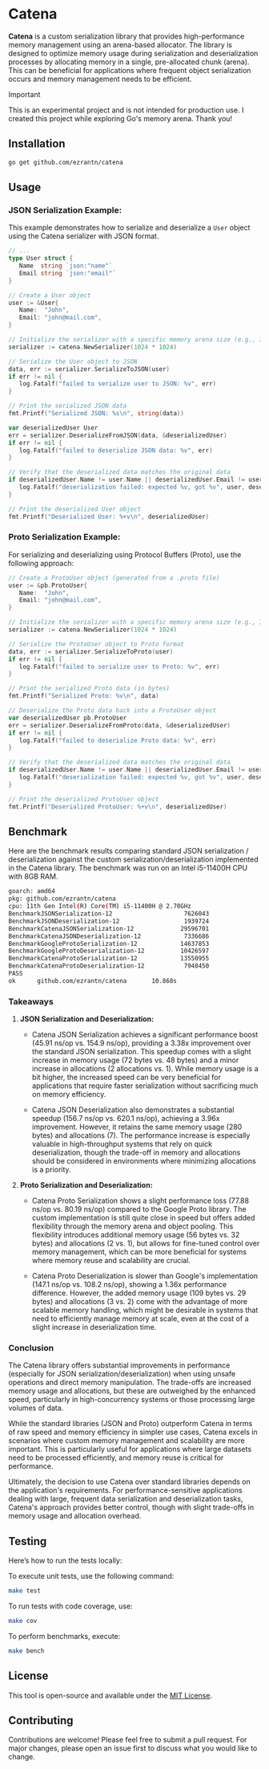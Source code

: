 # Catena

**Catena** is a custom serialization library that provides high-performance memory management using an arena-based allocator. The library is designed to optimize memory usage during serialization and deserialization processes by allocating memory in a single, pre-allocated chunk (arena). This can be beneficial for applications where frequent object serialization occurs and memory management needs to be efficient.

> [!IMPORTANT]
> This is an experimental project and is not intended for production use. I created this project while exploring Go's memory arena. Thank you!

## Installation

```bash
go get github.com/ezrantn/catena
```

## Usage

### JSON Serialization Example:

This example demonstrates how to serialize and deserialize a `User` object using the Catena serializer with JSON format.

```go
// ...
type User struct {
   Name  string `json:"name"`
   Email string `json:"email"`
}

// Create a User object
user := &User{
   Name:  "John",
   Email: "john@mail.com",
}

// Initialize the serializer with a specific memory arena size (e.g., 1 MB)
serializer := catena.NewSerializer(1024 * 1024)

// Serialize the User object to JSON
data, err := serializer.SerializeToJSON(user)
if err != nil {
   log.Fatalf("failed to serialize user to JSON: %v", err)
}

// Print the serialized JSON data
fmt.Printf("Serialized JSON: %s\n", string(data))
```

```go
var deserializedUser User
err = serializer.DeserializeFromJSON(data, &deserializedUser)
if err != nil {
   log.Fatalf("failed to deserialize JSON data: %v", err)
}

// Verify that the deserialized data matches the original data
if deserializedUser.Name != user.Name || deserializedUser.Email != user.Email {
   log.Fatalf("deserialization failed: expected %v, got %v", user, deserializedUser)
}

// Print the deserialized User object
fmt.Printf("Deserialized User: %+v\n", deserializedUser)
```

### Proto Serialization Example:

For serializing and deserializing using Protocol Buffers (Proto), use the following approach:

```go
// Create a ProtoUser object (generated from a .proto file)
user := &pb.ProtoUser{
   Name:  "John",
   Email: "john@mail.com",
}

// Initialize the serializer with a specific memory arena size (e.g., 1 MB)
serializer := catena.NewSerializer(1024 * 1024)

// Serialize the ProtoUser object to Proto format
data, err := serializer.SerializeToProto(user)
if err != nil {
   log.Fatalf("failed to serialize user to Proto: %v", err)
}

// Print the serialized Proto data (in bytes)
fmt.Printf("Serialized Proto: %v\n", data)
```

```go
// Deserialize the Proto data back into a ProtoUser object
var deserializedUser pb.ProtoUser
err = serializer.DeserializeFromProto(data, &deserializedUser)
if err != nil {
   log.Fatalf("failed to deserialize Proto data: %v", err)
}

// Verify that the deserialized data matches the original data
if deserializedUser.Name != user.Name || deserializedUser.Email != user.Email {
   log.Fatalf("deserialization failed: expected %v, got %v", user, deserializedUser)
}

// Print the deserialized ProtoUser object
fmt.Printf("Deserialized ProtoUser: %+v\n", deserializedUser)
```

## Benchmark

Here are the benchmark results comparing standard JSON serialization / deserialization against the custom serialization/deserialization implemented in the Catena library. The benchmark was run on an Intel i5-11400H CPU with 8GB RAM.

```bash
goarch: amd64
pkg: github.com/ezrantn/catena
cpu: 11th Gen Intel(R) Core(TM) i5-11400H @ 2.70GHz
BenchmarkJSONSerialization-12                    7626043               154.9 ns/op            48 B/op          1 allocs/op
BenchmarkJSONDeserialization-12                  1939724               620.1 ns/op           280 B/op          7 allocs/op
BenchmarkCatenaJSONSerialization-12             29596701                45.91 ns/op           48 B/op          1 allocs/op
BenchmarkCatenaJSONDeserialization-12            7336686               156.7 ns/op           280 B/op          7 allocs/op
BenchmarkGoogleProtoSerialization-12            14637853                80.19 ns/op           32 B/op          1 allocs/op
BenchmarkGoogleProtoDeserialization-12          10426597               108.2 ns/op            29 B/op          2 allocs/op
BenchmarkCatenaProtoSerialization-12            13550955                77.88 ns/op           32 B/op          1 allocs/op
BenchmarkCatenaProtoDeserialization-12           7948450               147.1 ns/op           109 B/op          3 allocs/op
PASS
ok      github.com/ezrantn/catena       10.868s
```

### Takeaways

1. **JSON Serialization and Deserialization:**

   - Catena JSON Serialization achieves a significant performance boost (45.91 ns/op vs. 154.9 ns/op), providing a 3.38x improvement over the standard JSON serialization. This speedup comes with a slight increase in memory usage (72 bytes vs. 48 bytes) and a minor increase in allocations (2 allocations vs. 1). While memory usage is a bit higher, the increased speed can be very beneficial for applications that require faster serialization without sacrificing much on memory efficiency.

   - Catena JSON Deserialization also demonstrates a substantial speedup (156.7 ns/op vs. 620.1 ns/op), achieving a 3.96x improvement. However, it retains the same memory usage (280 bytes) and allocations (7). The performance increase is especially valuable in high-throughput systems that rely on quick deserialization, though the trade-off in memory and allocations should be considered in environments where minimizing allocations is a priority.
2. **Proto Serialization and Deserialization:**

   - Catena Proto Serialization shows a slight performance loss (77.88 ns/op vs. 80.19 ns/op) compared to the Google Proto library. The custom implementation is still quite close in speed but offers added flexibility through the memory arena and object pooling. This flexibility introduces additional memory usage (56 bytes vs. 32 bytes) and allocations (2 vs. 1), but allows for fine-tuned control over memory management, which can be more beneficial for systems where memory reuse and scalability are crucial.
  
   - Catena Proto Deserialization is slower than Google's implementation (147.1 ns/op vs. 108.2 ns/op), showing a 1.36x performance difference. However, the added memory usage (109 bytes vs. 29 bytes) and allocations (3 vs. 2) come with the advantage of more scalable memory handling, which might be desirable in systems that need to efficiently manage memory at scale, even at the cost of a slight increase in deserialization time.

### Conclusion

The Catena library offers substantial improvements in performance (especially for JSON serialization/deserialization) when using unsafe operations and direct memory manipulation. The trade-offs are increased memory usage and allocations, but these are outweighed by the enhanced speed, particularly in high-concurrency systems or those processing large volumes of data.

While the standard libraries (JSON and Proto) outperform Catena in terms of raw speed and memory efficiency in simpler use cases, Catena excels in scenarios where custom memory management and scalability are more important. This is particularly useful for applications where large datasets need to be processed efficiently, and memory reuse is critical for performance.

Ultimately, the decision to use Catena over standard libraries depends on the application's requirements. For performance-sensitive applications dealing with large, frequent data serialization and deserialization tasks, Catena's approach provides better control, though with slight trade-offs in memory usage and allocation overhead.

## Testing

Here’s how to run the tests locally:

To execute unit tests, use the following command:

```bash
make test
```

To run tests with code coverage, use:

```bash
make cov
```

To perform benchmarks, execute:

```bash
make bench
```

## License

This tool is open-source and available under the [MIT License](https://github.com/ezrantn/catena/blob/main/LICENSE).

## Contributing

Contributions are welcome! Please feel free to submit a pull request. For major changes, please open an issue first to discuss what you would like to change.
